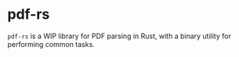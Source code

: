 # pdf-rs

`pdf-rs` is a WIP library for PDF parsing in Rust, with a binary utility for
performing common tasks.

